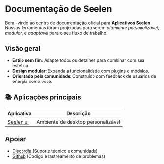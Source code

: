 # **Documentação de Seelen**

Bem -vindo ao centro de documentação oficial para **Aplicativos Seelen**.\
Nossas ferramentas foram projetadas para serem *altamente personalizável*, *modular*, e *adaptável*
para o seu fluxo de trabalho.

## Visão geral

* **Estilo sem fim**: Adapte todos os detalhes para combinar com sua estética.
* **Design modular**: Expanda a funcionalidade com plugins e módulos.
* **Orientado pela comunidade**: Construído com feedback de usuários de energia como você.

## **📚 Aplicações principais**

| Aplicativa                   | Descrição                          |
| ---------------------------- | ---------------------------------- |
| [Seelen ui](/apps/seelen-ui) | Ambiente de desktop personalizável |

## Apoiar

* [Discórdia](https://discord.gg/ABfASx5ZAJ) (Suporte técnico e comunidade)
* [Github](https://github.com/Seelen-Inc) (Código e rastreamento de problemas)
